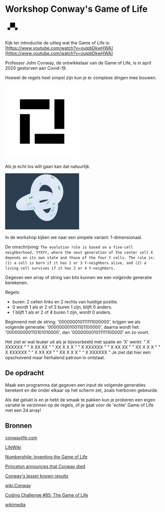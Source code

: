 # Workshop Conway's Game of Life

![](figures/1g3_o_02.gif "example")


Kijk ter introductie de uitleg wat the Game of Life is:
[https://www.youtube.com/watch?v=ouipbDkwHWA](https://www.youtube.com/watch?v=ouipbDkwHWA)

Professor John Conway, de ontwikkelaar van de Game of Life, is in april 2020 gestorven aan Covid-19.

Hoewel de regels heel simpel zijn kun je er complexe dingen mee bouwen.

![](figures/Galaxy_Conways_Game_of_Life.gif "galaxy")

Als je echt los wilt gaan kan dat natuurlijk.

![](figures/Conway_Game_of_Life_Trefoil_Knot.gif "knot")

In de workshop kijken we naar een simpele variant:
1-dimensionaal.

De omschrijving:
`The evolution rule is based on a five-cell neighborhood, YYXYY, where the next generation of the center cell X depends on its own state and those of the four Y cells. The rule is: (1) a cell is born if it has 2 or 3 Y-neighbors alive, and (2) a living cell survives if it has 2 or 4 Y-neighbors.`

Gegeven een array of string van bits kunnen we een volgende generatie berekenen.

Regels:
- buren: 2 cellen links en 2 rechts van huidige positie.
- 0 wordt 1 als er 2 of 3 buren 1 zijn, blijft 0 anders.
- 1 blijft 1 als er 2 of 4 buren 1 zijn, wordt 0 anders.


Beginnend met de string:
'000000010111111000000', krijgen we als volgende generatie:
'000000001001101100000', daarna wordt het:
'000000000110101010000', dan
'000000001011111100000' en zo voort.

Het ziet er wat leuker uit als je bijvoorbeeld met spatie en 'X' werkt:
"       X XXXXXX      "
"        X  XX XX     "
"         XX X X X    "
"        X XXXXXX     "
"         X  XX XX    "
"          XX X X X   "
"         X XXXXXX    "
"          X  XX XX   "
"           XX X X X  "
"          X XXXXXX   "
Je ziet dat hier een opschuivend maar herhalend patroon in ontstaat.


## De opdracht
Maak een programma dat gegeven een input de volgende generaties berekent en die onder elkaar op het scherm zet, zoals hierboven gebeurde.


Als dat gelukt is en je hebt de smaak te pakken kun je proberen een eigen variatie te verzinnen op de regels, of je gaat voor de 'echte' Game of Life met een 2d array!


## Bronnen

[conwaylife.com](https://conwaylife.com/)

[LifeWiki](https://conwaylife.com/wiki/Main_Page)

[Numberphile: Inventing the Game of Life](https://www.youtube.com/watch?v=ouipbDkwHWAf)

[Princeton announces that Conway died](https://www.princeton.edu/news/2020/04/14/mathematician-john-horton-conway-magical-genius-known-inventing-game-life-dies-age)

[Conway's lesser known results](https://mathoverflow.net/questions/357197/conways-lesser-known-results?utm_source=Iterable&utm_medium=email&utm_campaign=the_overflow_newsletter&utm_content=4-22-20)

[wiki:Conway](https://en.wikipedia.org/wiki/Conway%27s_Game_of_Life)

[Coding Challenge #85: The Game of Life](https://www.youtube.com/watch?v=ouipbDkwHWAf)

[wikimedia](https://commons.wikimedia.org/wiki/Category:Animations_of_the_Game_of_Life)

